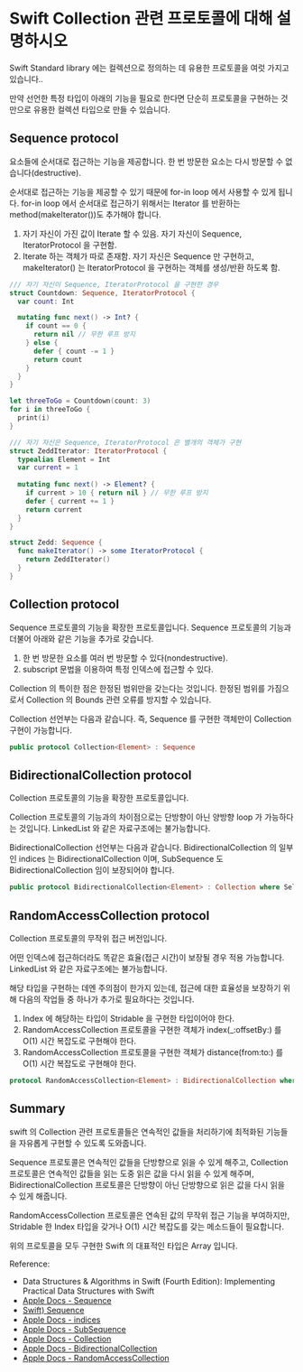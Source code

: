 # Swift Collection 관련 프로토콜에 대해 설명하시오

Swift Standard library 에는 컬렉션으로 정의하는 데 유용한 프로토콜을 여럿 가지고 있습니다..

만약 선언한 특정 타입이 아래의 기능을 필요로 한다면 단순히 프로토콜을 구현하는 것만으로 유용한 컬렉션 타입으로 만들 수 있습니다.

## Sequence protocol

요소들에 순서대로 접근하는 기능을 제공합니다. 한 번 방문한 요소는 다시 방문할 수 없습니다(destructive).

순서대로 접근하는 기능을 제공할 수 있기 때문에 for-in loop 에서 사용할 수 있게 됩니다. for-in loop 에서 순서대로 접근하기 위해서는 Iterator 를 반환하는 method(makeIterator())도 추가해야 합니다.

1. 자기 자신이 가진 값이 Iterate 할 수 있음. 자기 자신이 Sequence, IteratorProtocol 을 구현함.
2. Iterate 하는 객체가 따로 존재함. 자기 자신은 Sequence 만 구현하고, makeIterator() 는 IteratorProtocol 을 구현하는 객체를 생성/반환 하도록 함.

```swift
/// 자기 자신이 Sequence, IteratorProtocol 을 구현한 경우
struct Countdown: Sequence, IteratorProtocol {
  var count: Int

  mutating func next() -> Int? {
    if count == 0 {
      return nil // 무한 루프 방지
    } else {
      defer { count -= 1 }
      return count
    }
  }
}

let threeToGo = Countdown(count: 3)
for i in threeToGo {
  print(i)
}
```

```swift
/// 자기 자신은 Sequence, IteratorProtocol 은 별개의 객체가 구현
struct ZeddIterator: IteratorProtocol {
  typealias Element = Int
  var current = 1
    
  mutating func next() -> Element? {
    if current > 10 { return nil } // 무한 루프 방지
    defer { current += 1 }
    return current
  }
}

struct Zedd: Sequence {
  func makeIterator() -> some IteratorProtocol {
    return ZeddIterator()
  }
}
```

## Collection protocol

Sequence 프로토콜의 기능을 확장한 프로토콜입니다. Sequence 프로토콜의 기능과 더불어 아래와 같은 기능을 추가로 갖습니다.

1. 한 번 방문한 요소를 여러 번 방문할 수 있다(nondestructive).
2. subscript 문법을 이용하여 특정 인덱스에 접근할 수 있다.

Collection 의 특이한 점은 한정된 범위만을 갖는다는 것입니다. 한정된 범위를 가짐으로서 Collection 의 Bounds 관련 오류를 방지할 수 있습니다.

Collection 선언부는 다음과 같습니다. 즉, Sequence 를 구현한 객체만이 Collection 구현이 가능합니다.

```swift
public protocol Collection<Element> : Sequence
```

## BidirectionalCollection protocol

Collection 프로토콜의 기능을 확장한 프로토콜입니다.

Collection 프로토콜의 기능과의 차이점으로는 단방향이 아닌 양방향 loop 가 가능하다는 것입니다. LinkedList 와 같은 자료구조에는 불가능합니다.

BidirectionalCollection 선언부는 다음과 같습니다. BidirectionalCollection 의 일부인 indices 는 BidirectionalCollection 이며, SubSequence 도 BidirectionalCollection 임이 보장되어야 합니다.

```swift
public protocol BidirectionalCollection<Element> : Collection where Self.Indices : BidirectionalCollection, Self.SubSequence : BidirectionalCollection
```

## RandomAccessCollection protocol

Collection 프로토콜의 무작위 접근 버전입니다.

어떤 인덱스에 접근하더라도 똑같은 효율(접근 시간)이 보장될 경우 적용 가능합니다. LinkedList 와 같은 자료구조에는 불가능합니다.

해당 타입을 구현하는 데엔 주의점이 한가지 있는데, 접근에 대한 효율성을 보장하기 위해 다음의 작업들 중 하나가 추가로 필요하다는 것입니다.

1. Index 에 해당하는 타입이 Stridable 을 구현한 타입이어야 한다.
2. RandomAccessCollection 프로토콜을 구현한 객체가 index(_:offsetBy:) 를 O(1) 시간 복잡도로 구현해야 한다.
3. RandomAccessCollection 프로토콜을 구현한 객체가 distance(from:to:) 를 O(1) 시간 복잡도로 구현해야 한다.

```swift
protocol RandomAccessCollection<Element> : BidirectionalCollection where Self.Indices : RandomAccessCollection, Self.SubSequence : RandomAccessCollection
```

## Summary

swift 의 Collection 관련 프로토콜들은 연속적인 값들을 처리하기에 최적화된 기능들을 자유롭게 구현할 수 있도록 도와줍니다.

Sequence 프로토콜은 연속적인 값들을 단방향으로 읽을 수 있게 해주고, Collection 프로토콜은 연속적인 값들을 읽는 도중 읽은 값을 다시 읽을 수 있게 해주며, BidirectionalCollection 프로토콜은 단방향이 아닌 단방향으로 읽은 값을 다시 읽을 수 있게 해줍니다.

RandomAccessCollection 프로토콜은 연속된 값의 무작위 접근 기능을 부여하지만, Stridable 한 Index 타입을 갖거나 O(1) 시간 복잡도를 갖는 메소드들이 필요합니다.

위의 프로토콜을 모두 구현한 Swift 의 대표적인 타입은 Array 입니다.

Reference:
* Data Structures & Algorithms in Swift (Fourth Edition): Implementing Practical Data Structures with Swift
* [Apple Docs - Sequence](https://developer.apple.com/documentation/swift/sequence)
* [Swift) Sequence](https://zeddios.tistory.com/1340)
* [Apple Docs - indices](https://developer.apple.com/documentation/swift/collection/indices-swift.property-9kkbf)
* [Apple Docs - SubSequence](https://developer.apple.com/documentation/swift/collection/subsequence)
* [Apple Docs - Collection](https://developer.apple.com/documentation/swift/collection)
* [Apple Docs - BidirectionalCollection](https://developer.apple.com/documentation/swift/bidirectionalcollection)
* [Apple Docs - RandomAccessCollection](https://developer.apple.com/documentation/swift/randomaccesscollection)